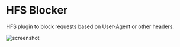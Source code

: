 # HFS Blocker

HFS plugin to block requests based on User-Agent or other headers.

<img alt="screenshot" style="max-width: 100%" src="https://github.com/user-attachments/assets/73886f17-e3b8-4454-a9bb-7698a16ecfde" />
